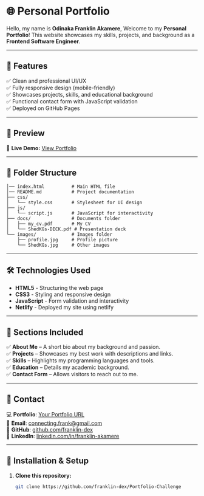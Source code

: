 # 🌐 Personal Portfolio

Hello, my name is **Odinaka Franklin Akamere**,
Welcome to my **Personal Portfolio**!
This website showcases my skills, projects, and background as a **Frontend Software Engineer**.

---

## 📌 Features
✅ Clean and professional UI/UX  
✅ Fully responsive design (mobile-friendly)  
✅ Showcases projects, skills, and educational background  
✅ Functional contact form with JavaScript validation  
✅ Deployed on GitHub Pages  

---

## 📸 Preview

🔗 **Live Demo:** [View Portfolio](https://franklin-akamere.netlify.app/) 

---

## 📂 Folder Structure
```portfolio-challenge/
│── index.html          # Main HTML file
│── README.md           # Project documentation
├── css/
│   └── style.css       # Stylesheet for UI design
├── js/
│   └── script.js       # JavaScript for interactivity
├── docs/               # Documents folder
│   ├── my_cv.pdf       # My CV
│   └── ShedKGs-DECK.pdf # Presentation deck
└── images/             # Images folder
    ├── profile.jpg     # Profile picture
    └── ShedKGs.jpg     # Other images
```

---

## 🛠️ Technologies Used
- **HTML5** - Structuring the web page  
- **CSS3** - Styling and responsive design  
- **JavaScript** - Form validation and interactivity
- **Netlify** - Deployed my site using netlify 

---

## 📜 Sections Included
✅ **About Me** – A short bio about my background and passion.  
✅ **Projects** – Showcases my best work with descriptions and links.  
✅ **Skills** – Highlights my programming languages and tools.  
✅ **Education** – Details my academic background.  
✅ **Contact Form** – Allows visitors to reach out to me.  

---

## 📩 Contact
💻 **Portfolio**: [Your Portfolio URL](https://franklin-akamere.netlify.app/)  
📧 **Email**: [connecting.frank@gmail.com](mailto:connecting.frank@gmail.com)  
🐙 **GitHub**: [github.com/franklin-dex](https://github.com/franklin-dex)  
🔗 **LinkedIn**: [linkedin.com/in/franklin-akamere](https://linkedin.com/in/franklin-akamere)  

---

## 🚀 Installation & Setup
1. **Clone this repository:**  
   ```bash
   git clone https://github.com/franklin-dex/Portfolio-Challenge
